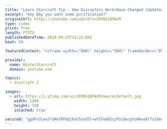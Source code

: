 ```yaml
---
title: "Learn Starcraft Tip - How Disruptors Work/Have Changed (Updated Patch 4.0 2018)"
excerpt: "hey bby you want some purification?"
originalUrl: https://youtube.com/watch?v=29YNS1BFWzM
type: video
price: Free
length: PT37S
publishedDateTime: 2018-05-23T13:22:04Z
heat: 50

featuredContent: "<iframe width=\"800\" height=\"500\" frameborder=\"0\" src=\"https://www.youtube.com/embed/29YNS1BFWzM\" allow=\"accelerometer; autoplay; encrypted-media; gyroscope; picture-in-picture\" allowfullscreen></iframe>"

provider:
  name: WinterStarcraft
  domain: youtube.com

topics:
  - StarCraft 2

images:
  - url: https://i.ytimg.com/vi/29YNS1BFWzM/maxresdefault.jpg
    width: 1280
    height: 720
    isCached: true

secured: "ggdFo7LewJrUAk7RPaDjRxU5oxd5l+wY5TwbOSzzPo18wcpYoHKwx8rTv19mcrtbpcYucDpxLIpBT3txUup8rJcQnsid1nu+Rz3m39xQmS+e15oCdf63FzazUBncC955Aw+cHibDuysTatHMNjds2KNimNKBhjib6NLRUAfRRmE75pBKHFSrWiZRKEUjI0PL8RQBCy80xtqNg7236XRY5+1p9hgu5T+oKyZqByu8+2yQrzOAp9/c6ME9ApG5xjaT3y11TDAsrLh3apaAgfTVYAvvJeriyCtsOOfmCcMQnGIlSVZ69KM8wGjYxmRnIPacgFTFCk/P/pJL5A3a+agNss5RCqSz+75X3aWDWl9EhIJzbjVJFrlxc0UNlYbWDwmzJylcwmG8O0fcoD56CoV/BpNvNjZPQv6TnWRNGh5XXh0=;V3SvIcqmuEs8lDhSxWhnjA=="
---
```


